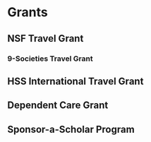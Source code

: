 
# Grants



## NSF Travel Grant

### 9-Societies Travel Grant

## HSS International Travel Grant

## Dependent Care Grant

## Sponsor-a-Scholar Program

